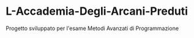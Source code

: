 # L-Accademia-Degli-Arcani-Preduti
Progetto sviluppato per l'esame Metodi Avanzati di Programmazione
